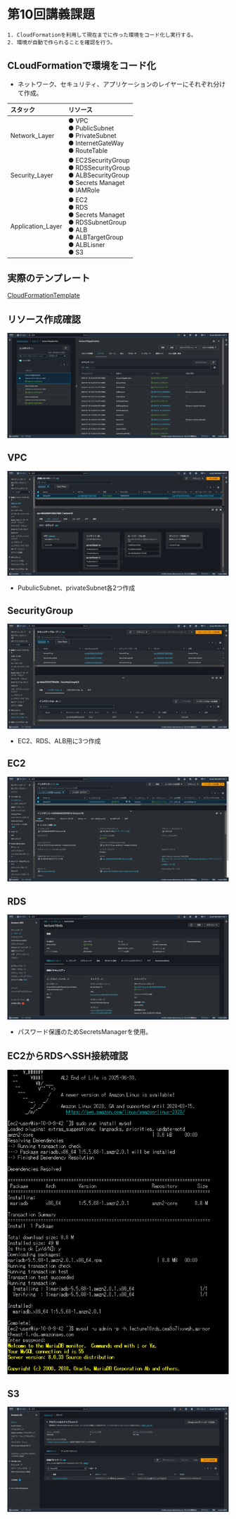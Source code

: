 # 第10回講義課題

```text
1. CloudFormationを利用して現在までに作った環境をコード化し実行する。
2. 環境が自動で作られることを確認を行う。
```

## CLoudFormationで環境をコード化

- ネットワーク、セキュリティ、アプリケーションのレイヤーにそれぞれ分けて作成。

|スタック|リソース|
| :---| :--- |
|Network_Layer| ● VPC<br>● PublicSubnet<br> ● PrivateSubnet<br> ● InternetGateWay<br> ● RouteTable|
|Security_Layer|● EC2SecurityGroup<br>● RDSSecurityGroup<br>● ALBSecurityGroup<br>● Secrets Managet<br>● IAMRole|
|Application_Layer|● EC2<br>● RDS<br>● Secrets Managet<br>● RDSSubnetGroup<br>● ALB<br>● ALBTargetGroup<br>● ALBLisner<br>● S3<br>|

## 実際のテンプレート

[CloudFormationTemplate](https://github.com/murari-mura03/RaizeTech/tree/127ffb4365d24aed3a92f3a222d0fe61851e8ff0/cloudformation)

## リソース作成確認

![CloudFormation](images10/CloudFormation.png)

## VPC

![VPC](<images10/VPC Console .png>)

- PubulicSubnet、privateSubnet各2つ作成

## SecurityGroup

![SecurityGroup](images10/SecurityGroups.png)

- EC2、RDS、ALB用に3つ作成

## EC2

![EC2](images10/EC2.png)

## RDS

![RDS](images10/RDS.png)

- パスワード保護のためSecretsManagerを使用。

## EC2からRDSへSSH接続確認

![EC2-RDS](images10/connection.png)

## S3

![S3](images10/s3.png)
